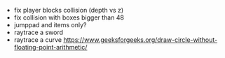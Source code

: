 - fix player blocks collision (depth vs z)
- fix collision with boxes bigger than 48
- jumppad and items only?
- raytrace a sword
- raytrace a curve https://www.geeksforgeeks.org/draw-circle-without-floating-point-arithmetic/